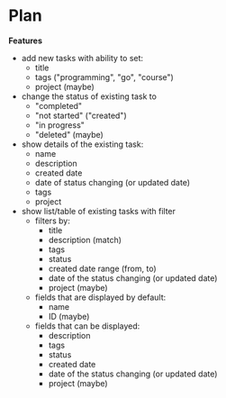 # Plan

**Features**

- add new tasks with ability to set:
  - title
  - tags ("programming", "go", "course")
  - project (maybe)
- change the status of existing task to
  - "completed"
  - "not started" ("created")
  - "in progress"
  - "deleted" (maybe)
- show details of the existing task:
  - name
  - description
  - created date
  - date of status changing (or updated date)
  - tags
  - project
- show list/table of existing tasks with filter
  - filters by:
    - title
    - description (match)
    - tags
    - status
    - created date range (from, to)
    - date of the status changing (or updated date)
    - project (maybe)
  - fields that are displayed by default:
    - name
    - ID (maybe)
  - fields that can be displayed:
    - description
    - tags
    - status
    - created date
    - date of the status changing (or updated date)
    - project (maybe)


